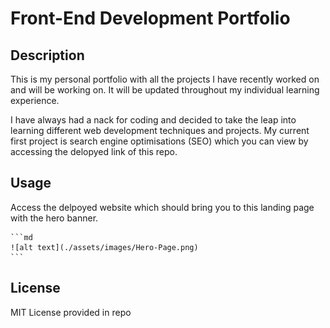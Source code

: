 # Front-End Development Portfolio

## Description

This is my personal portfolio with all the projects I have recently worked on and will be working on. It will be updated throughout my individual learning experience.

I have always had a nack for coding and decided to take the leap into learning different web development techniques and projects. My current first project is search engine optimisations (SEO) which you can view by accessing the delopyed link of this repo.

## Usage

Access the delpoyed website which should bring you to this landing page with the hero banner.

    ```md
    ![alt text](./assets/images/Hero-Page.png)
    ```


## License

MIT License provided in repo

